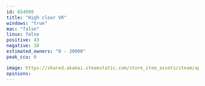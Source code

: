 ```yaml
---
id: 654090
title: "High clear VR"
windows: "true"
mac: "false"
linux: false
positive: 43
negative: 18
estimated_owners: "0 - 20000"
peak_ccu: 0

image: https://shared.akamai.steamstatic.com/store_item_assets/steam/apps/654090/header.jpg?t=1501667840
opinions:
---
```

